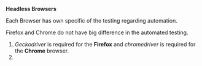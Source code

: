 <b>Headless Browsers</b>

Each Browser has own specific of the testing regarding automation.

Firefox and Chrome do not have big difference in the automated testing.

1. <i>Geckodriver</i> is required for the <b>Firefox</b> and <i>chromedriver</i> is required for the <b>Chrome</b> browser.
2. 

